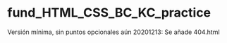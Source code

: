 # fund_HTML_CSS_BC_KC_practice
Versión mínima, sin puntos opcionales aún
20201213: Se añade 404.html
